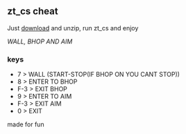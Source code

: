 ## zt_cs cheat

Just [download](https://github.com/zabbix-byte/zt_cs_cheat/blob/main/output/zt_cs.zip) and unzip, run zt_cs and enjoy

*WALL, BHOP AND AIM*

### keys
- 7 > WALL (START-STOP(IF BHOP ON YOU CANT STOP))
- 8 > ENTER TO BHOP
- F-3 > EXIT BHOP
- 9 > ENTER TO AIM
- F-3 > EXIT AIM
- 0 > EXIT

made for fun
